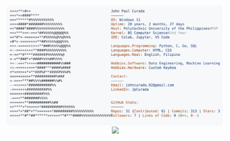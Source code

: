 <a href="https://github.com/JpCurada/JpCurada">
  <picture>
    <source media="(prefers-color-scheme: dark)" srcset="https://raw.githubusercontent.com/JpCurada/JpCurada/main/dark_mode.svg">
    <img alt="JP Curada's GitHub Profile" src="https://raw.githubusercontent.com/JpCurada/JpCurada/main/light_mode.svg">
  </picture>
</a>

<div align="center">
  <img src="https://readme-typing-svg.herokuapp.com?font=consolas&size=30&duration=4000&color=42047E&center=true&vCenter=true&width=550&height=75&lines=Computer+Science+Student;Python+Bias;Aspiring+Data+Professional;AI/ML+Enthusiast">
</div>
